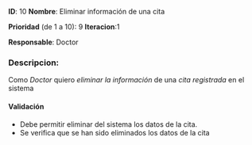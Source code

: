 **ID**: 10 
**Nombre**: Eliminar información de una cita

**Prioridad** (de 1 a 10): 9 
**Iteracion**:1

**Responsable**: Doctor

### Descripcion:

Como *Doctor* quiero *eliminar la información* de una *cita registrada* en el sistema

#### Validación 

* Debe permitir eliminar del sistema los datos de la cita.
* Se verifica que se han sido eliminados los datos de la cita